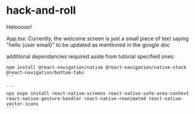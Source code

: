 # hack-and-roll

Helooooo!

App.tsx:
Currently, the welcome screen is just a small piece of text saying "hello {user email}" to be updated as mentioned in the google doc



additional dependancies required aside from tutorial specified ones:
````
npm install @react-navigation/native @react-navigation/native-stack @react-navigation/bottom-tabs
```

```
npx expo install react-native-screens react-native-safe-area-context react-native-gesture-handler react-native-reanimated react-native-vector-icons
```
